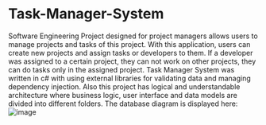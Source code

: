 # Task-Manager-System
Software Engineering Project designed for project managers allows users to manage projects and tasks of this project.
With this application, users can create new projects and assign tasks or developers to them. If a developer was assigned to
a certain project, they can not work on other projects, they can do tasks only in the assigned project. Task Manager System was 
written in c# with using external libraries for validating data and managing dependency injection. Also this project has logical 
and understandable architecture where business logic, user interface and data models are divided into different folders. 
The database diagram is displayed here: ![image](https://github.com/CreepyShell/Task-Manager-System/assets/65283177/35b4cdcb-d736-405a-9f80-d75904536b03)

